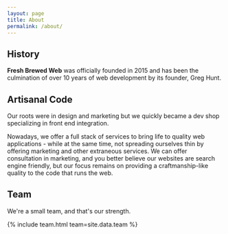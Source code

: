 ```yaml
---
layout: page
title: About
permalink: /about/
---
```


## History

**Fresh Brewed Web** was officially founded in 2015 and has been the culmination of over 10 years of web development by its founder, Greg Hunt.

## Artisanal Code

Our roots were in design and marketing but we quickly became a dev shop specializing in front end integration.

Nowadays, we offer a full stack of services to bring life to quality web applications - while at the same time, not spreading ourselves thin by offering marketing and other extraneous services. We can offer consultation in marketing, and you better believe our websites are search engine friendly, but our focus remains on providing a craftmanship-like quality to the code that runs the web.

## Team

We're a small team, and that's our strength.

{% include team.html team=site.data.team %}

